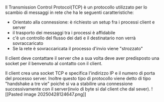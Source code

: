 Il Transmission Control Protocol(TCP) è un protocollo utilizzato per lo scambio di messaggi in rete che ha le seguenti caratteristiche:
- Orientato alla connessione: è richiesto un setup fra i processi client e server
- il trasporto dei messaggi tra i processi è affidabile
- c'è un controllo del flusso dei dati e il destinatario non verrà sovraccaricato
- Se la rete è sovraccaricata il processo d'invio viene "strozzato"

Il client deve contattare il server che a sua volta deve aver predisposto una socket per il benvenuto al contatto con il client.

Il client crea una socket TCP e specifica l'indirizzo IP e il numero di porta del processo server. Inoltre questo tipo di protocollo viene detto di tipo "handshake a tre vie" poiché si va a stabilire una connessione successivamente con il server(invio di byte si dal client che dal sever).
![[Pasted image 20250428124647.png]]

